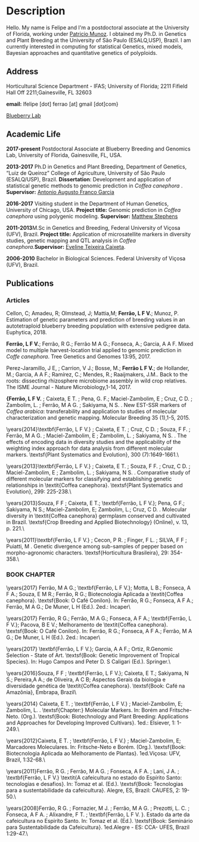 # Description

Hello. My name is Felipe and I'm a postdoctoral associate at the University of Florida, working under [Patricio Munoz](https://www.blueberrybreeding.com/). I obtained my Ph.D. in Genetics and Plant Breeding at the University of São Paulo (ESALQ,USP), Brazil. I am currently interested in computing for statistical Genetics, mixed models, Bayesian approaches and quantitative genetics of polyploids.

## Address
Horticultural Science Department - IFAS; University of Florida; 2211 Fifield Hall Off 2211;Gainesville, FL 32603

**email:** lfelipe [dot] ferrao [at] gmail [dot]com}

[Blueberry Lab](https://www.blueberrybreeding.com/)

## Academic Life
**2017-present** Postdoctoral Associate at Blueberry Breeding and Genomics Lab, University of Florida, Gainesville, FL, USA.

**2013-2017** Ph.D in Genetics and Plant Breeding, Department of Genetics, “Luiz de Queiroz” College of Agriculture, University of São Paulo (ESALQ/USP), Brazil. **Dissertation**: Development and application of statistical genetic methods to genomic prediction in *Coffea canephora* . **Supervisor:** [Antonio Augusto Franco Garcia](http://augustogarcia.me/statgen-esalq/) 

**2016-2017** Visiting student in the Department of Human Genetics, University of Chicago, USA. **Project title:** Genomic prediction in *Coffea canephora* using polygenic modeling. **Supervisor:** [Matthew Stephens](http://stephenslab.uchicago.edu/)

**2011-2013**M.Sc in Genetics and Breeding, Federal University of Viçosa (UFV), Brazil. **Project title:** Application of microsatellite markers in diversity studies, genetic mapping and QTL analysis in *Coffea canephora*.**Supervisor:** [Eveline Teixeira Caixeta](https://www.embrapa.br/equipe/-/empregado/311744/eveline-teixeira-caixeta).

**2006-2010** Bachelor in Biological Sciences. Federal University of Viçosa (UFV), Brazil.

## Publications

### Articles
Cellon, C; Amadeu, R; Olmstead, J; Mattia,M; **Ferrão, L F V.**; Munoz, P. Estimation of genetic parameters and prediction of breeding values in an autotetraploid blueberry breeding population with extensive pedigree data. Euphytica, 2018.

**Ferrão, L F V.**; Ferrão, R G.; Ferrão M A G.; Fonseca, A.; Garcia, A A F. Mixed model to multiple harvest-location trial applied to genomic prediction in *Coffe canephora*. Tree Genetics and Genomes 13:95, 2017.

Perez-Jaramillo, J E, ; Carrion, V J.; Bosse, M.; **Ferrão L F V.**;  de Hollander, M.; Garcia, A A F.; Ramírez, C.; Mendes, R.;  Raaijmakers, J.M.. Back to the roots: dissecting rhizosphere microbiome assembly in wild crop relatives. The ISME Journal - Nature Microbiology,1-14, 2017.

**{Ferrão, L F V.** ; Caixeta, E T. ; Pena, G. F.; Maciel-Zambolim, E ; Cruz, C D. ;  Zambolim, L. ; Ferrão, M A G. ;  Sakiyama, N S. . New EST-SSR markers of *Coffea arabica*: transferability and application to studies of molecular characterization and genetic mapping. Molecular Breeding 35 (1),1-5, 2015.

\years{2014}\textbf{Ferrão, L F V.} ; Caixeta, E T. ; Cruz, C D. ; Souza, F F. ; Ferrão, M A G. ; Maciel-Zambolim, E ; Zambolim, L. ; Sakiyama, N S. . The effects of encoding data in diversity studies and the applicability of the weighting index approach for data analysis from different molecular markers. \textsf{Plant Systematics and Evolution}, 300 (7):1649-1661.\\

\years{2013}\textbf{Ferrão, L F V.} ; Caixeta, E T.  ; Souza, F F. ; Cruz, C D. ; Maciel-Zambolim, E ; Zambolim, L. ; Sakiyama, N S. . Comparative study of different molecular markers for classifying and establishing genetic relationships in \textit{Coffea canephora}. \textsf{Plant Systematics and Evolution}, 299: 225-238.\\

\years{2013}Souza, F F ; Caixeta, E T.; \textbf{Ferrão, L F V.}; Pena, G F.; Sakiyama, N S.; Maciel-Zambolim, E; Zambolim, L.; Cruz, C D. . Molecular diversity in \textit{Coffea canephora} germplasm conserved and cultivated in Brazil. \textsf{Crop Breeding and Applied Biotechnology} (Online), v. 13, p. 221.\\

\years{2011}\textbf{Ferrão, L F V.} ; Cecon, P R. ; Finger, F L. ; SILVA, F F ; Puiatti, M . Genetic divergence among sub-samples of pepper based on morpho-agronomic characters. \textsf{Horticultura Brasileira}, 29: 354-358.\\


### BOOK CHAPTER

\years{2017} Ferrão, M A G.; \textbf{Ferrão, L F V.}; Motta, L B.; Fonseca, A F A.; Souza, E M R.; Ferrão, R G.; Biotecnologia Aplicada a \textit{Coffea canephora}. \textsf{Book: O Café Conilon}. In: Ferrão, R G.; Fonseca, A F A.; Ferrão, M A G.; De Muner, L H (Ed.). 2ed.: Incaper\\

\years{2017} Ferrão, R G.; Ferrão, M A G.; Fonseca, A F A.; \textbf{Ferrão, L F V.}; Pacova, B E V.; Melhoramento de \textit{Coffea canephora}. \textsf{Book: O Café Conilon}. In: Ferrão, R G.; Fonseca, A F A.; Ferrão, M A G.; De Muner, L H (Ed.). 2ed.: Incaper\\

\years{2017} \textbf{Ferrão, L F V.}; Garcia, A A F.; Ortiz, R.Genomic Selection - State of Art. \textsf{Book: Genetic Improvement of Tropical Species}. In: Hugo Campos and Peter D. S Caligari (Ed.).  Springer.\\

\years{2016}Souza, F F ; \textbf{Ferrão, L F V.}; Caixeta, E T.; Sakiyama, N S.; Pereira,A A.; de Oliveira, A C B; Aspectos Gerais da biologia e diversidade genética de \textit{Coffea canephora}. \textsf{Book: Café na Amazônia}, Embrapa, Brazil\\

\years{2014} Caixeta, E T. ; \textbf{Ferrão, L F V.} ; Maciel-Zambolim, E; Zambolim, L. . \textsf{Chapter:} Molecular Markers. In: Borém and Fritsche-Neto. (Org.). \textsf{Book: Biotechnology and Plant Breeding: Applications and Approaches for Developing Improved Cultivars}. 1ed.: Elsiever, 1: 1-249.\\

\years{2012}Caixeta, E T. ; \textbf{Ferrão, L F V.} ; Maciel-Zambolim, E; Marcadores Moleculares. In: Fritsche-Neto e Borém. (Org.).  \textsf{Book: Biotecnologia Aplicada ao Melhoramento de Plantas}. 1ed.Viçosa: UFV, Brazil,  1:32-68.\\

\years{2011}Ferrão, R G. ; Ferrão, M A G. ; Fonseca, A F A. ; Lani, J A. ; \textbf{Ferrão, L F V.} \textit{A cafeicultura no estado do Espírito Santo: tecnologias e desafios}. In: Tomaz et al. (Ed.). \textsf{Book: Tecnologias para a sustentabilidade da cafeicultura}. Alegre, ES, Brazil: CAUFES, 2: 19-50.\\

\years{2008}Ferrão, R G. ; Fornazier, M J. ; Ferrão, M A G. ; Prezotti, L. C. ; Fonseca, A F A. ; Alixandre, F T. ; \textbf{Ferrão, L F V. }. Estado da arte da cafeicultura no Espiríto Santo. In: Tomaz et al. (Ed.). \textsf{Book: Seminário para Sustentabilidade da Cafeicultura}. 1ed.Alegre - ES: CCA- UFES, Brazil 1:29-47.\\


